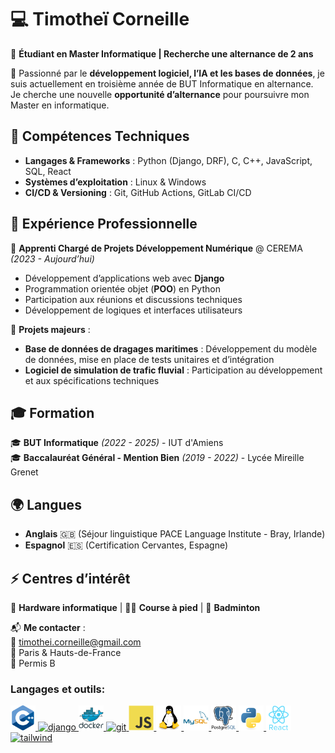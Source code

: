 # 💻 Timotheï Corneille  

🚀 **Étudiant en Master Informatique | Recherche une alternance de 2 ans**  

🎯 Passionné par le **développement logiciel, l’IA et les bases de données**, je suis actuellement en troisième année de BUT Informatique en alternance. Je cherche une nouvelle **opportunité d’alternance** pour poursuivre mon Master en informatique.  

## 🔧 Compétences Techniques  

- **Langages & Frameworks** : Python (Django, DRF), C, C++, JavaScript, SQL, React  
- **Systèmes d’exploitation** : Linux & Windows  
- **CI/CD & Versioning** : Git, GitHub Actions, GitLab CI/CD  

## 💼 Expérience Professionnelle  

🔹 **Apprenti Chargé de Projets Développement Numérique** @ CEREMA *(2023 - Aujourd’hui)*  
- Développement d’applications web avec **Django**  
- Programmation orientée objet (**POO**) en Python  
- Participation aux réunions et discussions techniques  
- Développement de logiques et interfaces utilisateurs  

📌 **Projets majeurs** :  
- **Base de données de dragages maritimes** : Développement du modèle de données, mise en place de tests unitaires et d’intégration  
- **Logiciel de simulation de trafic fluvial** : Participation au développement et aux spécifications techniques  

## 🎓 Formation  

🎓 **BUT Informatique** *(2022 - 2025)* - IUT d'Amiens  
🎓 **Baccalauréat Général - Mention Bien** *(2019 - 2022)* - Lycée Mireille Grenet  

## 🌍 Langues  
- **Anglais** 🇬🇧 (Séjour linguistique PACE Language Institute - Bray, Irlande)  
- **Espagnol** 🇪🇸 (Certification Cervantes, Espagne)  

## ⚡ Centres d’intérêt  
🎯 **Hardware informatique** | 🏃‍♂️ **Course à pied** | 🏸 **Badminton**  


📬 **Me contacter** :  
📧 timothei.corneille@gmail.com  
📍 Paris & Hauts-de-France  
🚗 Permis B  


<h3 align="left">Langages et outils:</h3>
<p align="left"> <a href="https://www.w3schools.com/cpp/" target="_blank" rel="noreferrer"> <img src="https://raw.githubusercontent.com/devicons/devicon/master/icons/cplusplus/cplusplus-original.svg" alt="cplusplus" width="40" height="40"/> </a> <a href="https://www.djangoproject.com/" target="_blank" rel="noreferrer"> <img src="https://cdn.worldvectorlogo.com/logos/django.svg" alt="django" width="40" height="40"/> </a> <a href="https://www.docker.com/" target="_blank" rel="noreferrer"> <img src="https://raw.githubusercontent.com/devicons/devicon/master/icons/docker/docker-original-wordmark.svg" alt="docker" width="40" height="40"/> </a> <a href="https://git-scm.com/" target="_blank" rel="noreferrer"> <img src="https://www.vectorlogo.zone/logos/git-scm/git-scm-icon.svg" alt="git" width="40" height="40"/> </a> <a href="https://developer.mozilla.org/en-US/docs/Web/JavaScript" target="_blank" rel="noreferrer"> <img src="https://raw.githubusercontent.com/devicons/devicon/master/icons/javascript/javascript-original.svg" alt="javascript" width="40" height="40"/> </a> <a href="https://www.linux.org/" target="_blank" rel="noreferrer"> <img src="https://raw.githubusercontent.com/devicons/devicon/master/icons/linux/linux-original.svg" alt="linux" width="40" height="40"/> </a> <a href="https://www.mysql.com/" target="_blank" rel="noreferrer"> <img src="https://raw.githubusercontent.com/devicons/devicon/master/icons/mysql/mysql-original-wordmark.svg" alt="mysql" width="40" height="40"/> </a> <a href="https://www.postgresql.org" target="_blank" rel="noreferrer"> <img src="https://raw.githubusercontent.com/devicons/devicon/master/icons/postgresql/postgresql-original-wordmark.svg" alt="postgresql" width="40" height="40"/> </a> <a href="https://www.python.org" target="_blank" rel="noreferrer"> <img src="https://raw.githubusercontent.com/devicons/devicon/master/icons/python/python-original.svg" alt="python" width="40" height="40"/> </a> <a href="https://reactjs.org/" target="_blank" rel="noreferrer"> <img src="https://raw.githubusercontent.com/devicons/devicon/master/icons/react/react-original-wordmark.svg" alt="react" width="40" height="40"/> </a> <a href="https://tailwindcss.com/" target="_blank" rel="noreferrer"> <img src="https://www.vectorlogo.zone/logos/tailwindcss/tailwindcss-icon.svg" alt="tailwind" width="40" height="40"/> </a> </p>
